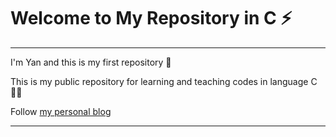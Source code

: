 
# Welcome to My Repository in C  ⚡
---

  I'm Yan and this is my first repository  🤖 

  This is my public repository for learning and teaching codes in language C   👨‍💻
  
  Follow [my personal blog](https://hellolibre.blogspot.com/)

---


